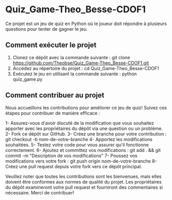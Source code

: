 # Quiz_Game-Theo_Besse-CDOF1

Ce projet est un jeu de quiz en Python où le joueur doit répondre à plusieurs questions pour tenter de gagner le jeu.

## Comment exécuter le projet

1. Clonez ce dépôt avec la commande suivante : git clone https://github.com/Theobse/Quiz_Game-Theo_Besse-CDOF1.git
2. Accédez au répertoire du projet : cd Quiz_Game-Theo_Besse-CDOF1
3. Exécutez le jeu en utilisant la commande suivante : python quiz_game.py

## Comment contribuer au projet

Nous accueillons les contributions pour améliorer ce jeu de quiz! Suivez ces étapes pour contribuer de manière efficace :

1- Assurez-vous d'avoir discuté de la modification que vous souhaitez apporter avec les propriétaires du dépôt via une question ou un problème.
2- Fork ce dépôt sur GitHub.
3- Créez une branche pour votre contribution : git checkout -b nom-de-votre-branche
4- Apportez les modifications souhaitées.
5- Testez votre code pour vous assurer qu'il fonctionne correctement.
6- Ajoutez et committez vos modifications : git add . && git commit -m "Description de vos modifications"
7- Poussez vos modifications vers votre fork : git push origin nom-de-votre-branche
8- Créez une pull request depuis votre fork vers ce dépôt principal.

Veuillez noter que toutes les contributions sont les bienvenues, mais elles doivent être conformes aux normes de qualité du projet. Les propriétaires du dépôt examineront votre pull request et fourniront des commentaires si nécessaire. Merci de contribuer!
